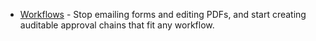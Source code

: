 - [Workflows](./workflow/) - Stop emailing forms and editing PDFs, and start creating auditable approval chains that fit any workflow.